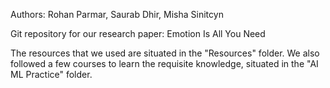 Authors: Rohan Parmar, Saurab Dhir, Misha Sinitcyn

Git repository for our research paper: Emotion Is All You Need

The resources that we used are situated in the "Resources" folder.
We also followed a few courses to learn the requisite knowledge, situated in the "AI ML Practice" folder.
